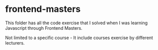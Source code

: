 # frontend-masters

This folder has all the code exercise that I solved when I was learning Javascript through Frontend Masters. 

Not limited to a specific course - It include courses exercise by different lecturers.  
